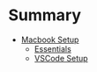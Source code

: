 # Summary

- [Macbook Setup](macbook/README.md)
    - [Essentials](macbook/essentials.md)
    - [VSCode Setup](macbook/vscode-setup.md)